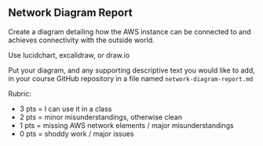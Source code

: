 ## Network Diagram Report

Create a diagram detailing how the AWS instance can be connected to and achieves connectivity with the outside world.

Use lucidchart, excalidraw, or draw.io

Put your diagram, and any supporting descriptive text you would like to add, in your course GitHub repository in a file named `network-diagram-report.md`

Rubric:
- 3 pts = I can use it in a class
- 2 pts = minor misunderstandings, otherwise clean
- 1 pts = missing AWS network elements / major misunderstandings
- 0 pts = shoddy work / major issues